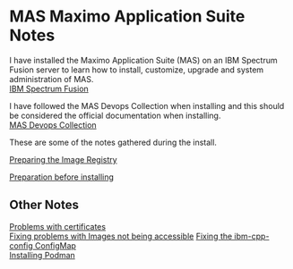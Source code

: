 # MAS Maximo Application Suite Notes

I have installed the Maximo Application Suite (MAS) on an IBM Spectrum Fusion server to learn how to install, customize, upgrade and system administration of MAS.  
[IBM Spectrum Fusion](https://www.ibm.com/products/storage-fusion)  

I have followed the MAS Devops Collection when installing and this should be considered the official documentation when installing.  
[MAS Devops Collection](https://ibm-mas.github.io/ansible-devops)  

These are some of the notes gathered during the install.  

[Preparing the Image Registry](/preparingImageRegistry)  

[Preparation before installing](/preparation)  

## Other Notes

[Problems with certificates](/CertificateProblems)  
[Fixing problems with Images not being accessible](/ImageRegistryAccess)
[Fixing the ibm-cpp-config ConfigMap](/ibmcppconfig)  
[Installing Podman](/Podman)  